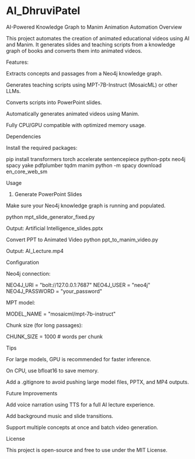 # AI_DhruviPatel
AI-Powered Knowledge Graph to Manim Animation Automation
Overview

This project automates the creation of animated educational videos using AI and Manim. It generates slides and teaching scripts from a knowledge graph of books and converts them into animated videos.

Features:

Extracts concepts and passages from a Neo4j knowledge graph.

Generates teaching scripts using MPT-7B-Instruct (MosaicML) or other LLMs.

Converts scripts into PowerPoint slides.

Automatically generates animated videos using Manim.

Fully CPU/GPU compatible with optimized memory usage.

Dependencies

Install the required packages:

pip install transformers torch accelerate sentencepiece python-pptx neo4j spacy yake pdfplumber tqdm manim
python -m spacy download en_core_web_sm

Usage
1. Generate PowerPoint Slides

Make sure your Neo4j knowledge graph is running and populated.

python mpt_slide_generator_fixed.py


Output: Artificial Intelligence_slides.pptx


Convert PPT to Animated Video
python ppt_to_manim_video.py


Output: AI_Lecture.mp4

Configuration

Neo4j connection:

NEO4J_URI = "bolt://127.0.0.1:7687"
NEO4J_USER = "neo4j"
NEO4J_PASSWORD = "your_password"


MPT model:

MODEL_NAME = "mosaicml/mpt-7b-instruct"


Chunk size (for long passages):

CHUNK_SIZE = 1000  # words per chunk

Tips

For large models, GPU is recommended for faster inference.

On CPU, use bfloat16 to save memory.

Add a .gitignore to avoid pushing large model files, PPTX, and MP4 outputs.

Future Improvements

Add voice narration using TTS for a full AI lecture experience.

Add background music and slide transitions.

Support multiple concepts at once and batch video generation.

License

This project is open-source and free to use under the MIT License.

